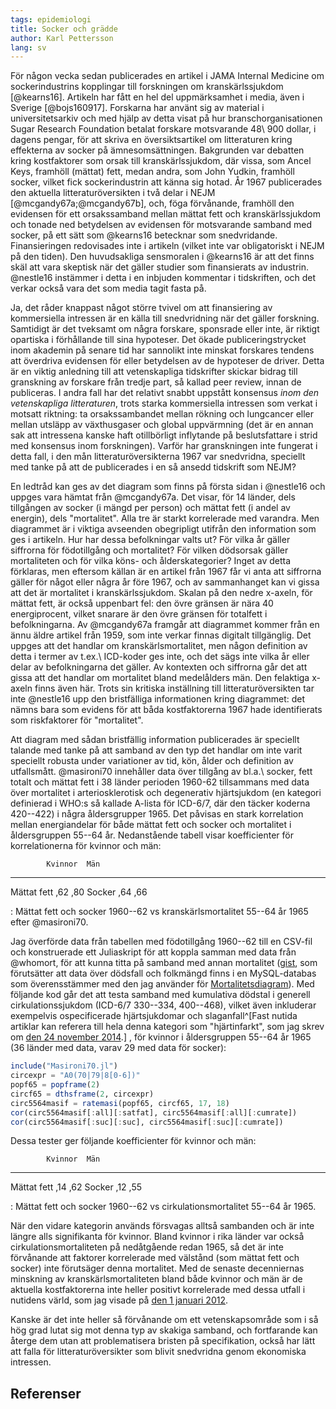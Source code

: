```yaml
---
tags: epidemiologi
title: Socker och grädde
author: Karl Pettersson
lang: sv
---
```


För någon vecka sedan publicerades en artikel i JAMA Internal Medicine om
sockerindustrins kopplingar till forskningen om kranskärlssjukdom [@kearns16].
Artikeln har fått en hel del uppmärksamhet i media, även i Sverige
[@bojs160917]. Forskarna har använt sig av material i universitetsarkiv och med
hjälp av detta visat på hur branschorganisationen Sugar Research Foundation
betalat forskare motsvarande 48\ 900 dollar, i dagens pengar, för att skriva en
översiktsartikel om litteraturen kring effekterna av socker på
ämnesomsättningen. Bakgrunden var debatten kring kostfaktorer som orsak till
kranskärlssjukdom, där vissa, som Ancel Keys, framhöll (mättat) fett, medan
andra, som John Yudkin, framhöll socker, vilket fick sockerindustrin att känna
sig hotad. År 1967 publicerades den aktuella litteraturöversikten i två delar
i NEJM [@mcgandy67a;@mcgandy67b], och,
föga förvånande, framhöll den evidensen för ett orsakssamband mellan mättat
fett och kranskärlssjukdom och tonade ned betydelsen av evidensen för
motsvarande samband med socker, på ett sätt som
@kearns16 betecknar som snedvridande. Finansieringen redovisades inte i artikeln
(vilket inte var obligatoriskt i NEJM på den tiden).
Den huvudsakliga sensmoralen i @kearns16 är att det finns skäl att vara
skeptisk när det gäller studier som finansierats av industrin. @nestle16
instämmer i detta i en inbjuden kommentar i tidskriften, och det verkar också
vara det som media tagit fasta på.

Ja, det råder knappast något större tvivel om att finansiering
av kommersiella intressen är en källa till snedvridning när det gäller
forskning. Samtidigt är det tveksamt om några forskare, sponsrade eller inte,
är riktigt opartiska i förhållande till sina hypoteser. Det ökade
publiceringstrycket inom akademin på senare tid har sannolikt inte minskat
forskares tendens att överdriva evidensen för eller betydelsen av de hypoteser
de driver. Detta är en viktig anledning till att vetenskapliga tidskrifter
skickar bidrag till granskning av forskare från tredje part, så kallad peer
review, innan de publiceras. I andra fall har det relativt snabbt uppstått
konsensus *inom den vetenskapliga litteraturen*, trots starka kommersiella
intressen som verkat i motsatt riktning: ta orsakssambandet mellan rökning och
lungcancer eller mellan utsläpp av växthusgaser och global uppvärmning (det är
en annan sak att intressena kanske haft otillbörligt inflytande på
beslutsfattare i strid med konsensus inom forskningen). Varför
har granskningen inte fungerat i detta fall, i den mån litteraturöversikterna
1967 var snedvridna, speciellt med tanke på att de publicerades i en så ansedd tidskrift
som NEJM?

En ledtråd kan ges av det diagram som finns på första sidan i @nestle16 och
uppges vara hämtat från @mcgandy67a. Det visar, för 14 länder, dels tillgången
av socker (i mängd per person) och mättat fett (i andel av energin), dels
"mortalitet". Alla tre är starkt korrelerade med varandra. Men diagrammet är i
viktiga avseenden obegripligt utifrån den information som ges i artikeln. Hur
har dessa befolkningar valts ut? För vilka år gäller siffrorna för födotillgång
och mortalitet? För vilken dödsorsak gäller mortaliteten och för vilka köns-
och ålderskategorier? Inget av detta förklaras, men eftersom källan är en
artikel från 1967 får vi anta att siffrorna gäller för något eller några år
före 1967, och av sammanhanget kan vi gissa att det är mortalitet i
kranskärlssjukdom. Skalan på den nedre x-axeln, för mättat fett, är också
uppenbart fel: den övre gränsen är nära 40 energiprocent, vilket snarare är den
övre gränsen för totalfett i befolkningarna. Av @mcgandy67a framgår att
diagrammet kommer från en ännu äldre artikel från 1959, som inte verkar finnas
digitalt tillgänglig. Det uppges att det handlar om kranskärlsmortalitet, men
någon definition av detta i termer av t.ex.\ ICD-koder ges inte, och det sägs
inte vilka år eller delar av befolkningarna det gäller. Av kontexten och
siffrorna går det att gissa att det handlar om mortalitet bland medelålders
män. Den felaktiga x-axeln finns även här. Trots sin kritiska inställning till
litteraturöversikten tar inte @nestle16 upp den bristfälliga informationen
kring diagrammet: det nämns bara som evidens för att båda kostfaktorerna 1967
hade identifierats som riskfaktorer för "mortalitet".

Att diagram med sådan bristfällig information publicerades är speciellt talande
med tanke på att samband av den typ det handlar om inte varit speciellt robusta
under variationer av tid, kön, ålder och definition av utfallsmått. @masironi70
innehåller data över tillgång av bl.a.\ socker, fett totalt och mättat fett i
38 länder perioden 1960-62 tillsammans med data över mortalitet i
arteriosklerotisk och degenerativ hjärtsjukdom (en kategori definierad i WHO:s så
kallade A-lista för ICD-6/7, där den täcker koderna 420--422) i några
åldersgrupper 1965. Det påvisas en stark korrelation mellan energiandelar för
både mättat fett och socker och mortalitet i åldersgruppen 55--64 år.
Nedanstående tabell visar koefficienter för korrelationerna för kvinnor och
män:

            Kvinnor  Män
----------  -------  ----
Mättat fett ,62      ,80
Socker      ,64      ,66

: Mättat fett och socker 1960--62 vs kranskärlsmortalitet 55--64 år 1965 efter
@masironi70.

Jag överförde data från tabellen med födotillgång 1960--62 till en CSV-fil och
konstruerade ett Juliaskript för att koppla samman med data från @whomort, för
att kunna titta på samband med annan mortalitet
([gist](https://gist.github.com/klpn/e0d70fcde3b229835eb12ac963833751), som
förutsätter att data över dödsfall och folkmängd finns i en MySQL-databas som
överensstämmer med den jag använder för
[Mortalitetsdiagram](https://github.com/klpn/mortchartgen)). Med
följande kod går det att testa samband med kumulativa dödstal i generell
cirkulationssjukdom (ICD-6/7 330--334, 400--468), vilket även inkluderar
exempelvis ospecificerade hjärtsjukdomar och slaganfall^[Fast nutida artiklar
kan referera till hela denna kategori som "hjärtinfarkt", som jag skrev om [den
24 november 2014](http://klpn.se/2014/11/24/bakterien-och-vaven/).]
, för kvinnor i åldersgruppen 55--64 år 1965 (36 länder med data, 
varav 29 med data för socker):
```julia
include("Masironi70.jl")
circexpr = "A0(70|79|8[0-6])"
popf65 = popframe(2)
circf65 = dthsframe(2, circexpr)
circ5564masif = ratemasi(popf65, circf65, 17, 18)
cor(circ5564masif[:all][:satfat], circ5564masif[:all][:cumrate])
cor(circ5564masif[:suc][:suc], circ5564masif[:suc][:cumrate])
```

Dessa tester ger följande koefficienter för kvinnor och män:

            Kvinnor  Män
----------  -------  ----
Mättat fett ,14      ,62
Socker      ,12      ,55

: Mättat fett och socker 1960--62 vs cirkulationsmortalitet 55--64 år 1965.

När den vidare kategorin används försvagas alltså sambanden och är inte längre alls
signifikanta för kvinnor. Bland kvinnor i rika länder var också
cirkulationsmortaliteten på nedåtgående redan 1965, så det är inte
förvånande att faktorer korrelerade med välstånd (som mättat fett och socker)
inte förutsäger denna mortalitet. Med de senaste decenniernas minskning av
kranskärlsmortaliteten bland både kvinnor och män är de aktuella kostfaktorerna
inte heller positivt korrelerade med dessa utfall i nutidens värld, som jag visade på
[den 1 januari
2012](http://diversepedanteri.blogspot.se/2012/01/kokssiffror.html).

Kanske är det inte heller så förvånande om ett vetenskapsområde som i så hög
grad lutat sig mot denna typ av skakiga samband, och fortfarande kan återge 
dem utan att problematisera bristen på specifikation, också har lätt att falla
för litteraturöversikter som blivit snedvridna genom ekonomiska intressen.

## Referenser

